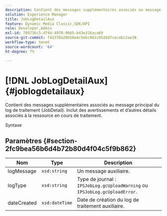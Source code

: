 ```yaml
---
description: Contient des messages supplémentaires associés au message principal du log de traitement (JobDetail). Inclut des avertissements et d’autres détails associés à la ressource en cours de traitement.
solution: Experience Manager
title: JobLogDetailAux
feature: Dynamic Media Classic,SDK/API
role: Developer,Admin
exl-id: 789736c5-d74d-4970-9665-b43e316aca69
source-git-commit: f42378a20b58e4c5ebc961c6526d7cecabc2ae38
workflow-type: tm+mt
source-wordcount: '64'
ht-degree: 7%

---
```


# [!DNL JobLogDetailAux]{#joblogdetailaux}

Contient des messages supplémentaires associés au message principal du log de traitement (JobDetail). Inclut des avertissements et d’autres détails associés à la ressource en cours de traitement.

Syntaxe

## Paramètres {#section-2fc9bea56b6d4b72b80d4f04c5f9b862}

| Nom | Type | Description |
|---|---|---|
| logMessage | `xsd:string` | Un message auxiliaire. |
| logType | `xsd:string` | Type de journal : `IPSJobLog.gcUploadWarning` ou `IPSJobLog.gcUploadError`. |
| dateCreated | `xsd:dateTime` | Date de création du log de traitement auxiliaire. |
